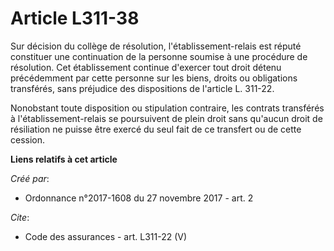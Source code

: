 # Article L311-38

Sur décision du collège de résolution, l'établissement-relais est réputé constituer une continuation de la personne soumise à
une procédure de résolution. Cet établissement continue d'exercer tout droit détenu précédemment par cette personne sur les
biens, droits ou obligations transférés, sans préjudice des dispositions de l'article L. 311-22. 

Nonobstant toute disposition ou stipulation contraire, les contrats transférés à l'établissement-relais se poursuivent de
plein droit sans qu'aucun droit de résiliation ne puisse être exercé du seul fait de ce transfert ou de cette cession.

**Liens relatifs à cet article**

_Créé par_:

  - Ordonnance n°2017-1608 du 27 novembre 2017 - art. 2

_Cite_:

  - Code des assurances - art. L311-22 (V)
